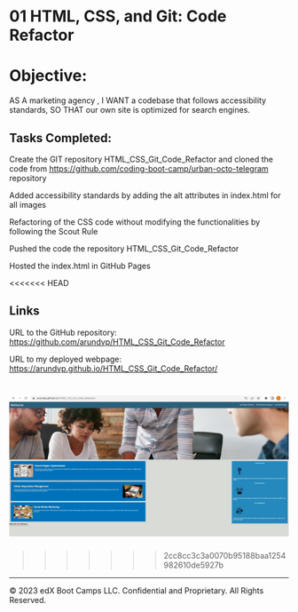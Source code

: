 # 01 HTML, CSS, and Git: Code Refactor

# Objective:

AS A marketing agency , I WANT a codebase that follows accessibility standards, SO THAT our own site is optimized for search engines.

## Tasks Completed:

Create the GIT repository HTML_CSS_Git_Code_Refactor and cloned the code from https://github.com/coding-boot-camp/urban-octo-telegram repository

Added accessibility standards by adding the alt attributes in index.html for all images

Refactoring of the CSS code without modifying the functionalities by following the Scout Rule 

Pushed the code the repository HTML_CSS_Git_Code_Refactor

Hosted the index.html in GitHub Pages

<<<<<<< HEAD
## Links 

URL to the GitHub repository: https://github.com/arundvp/HTML_CSS_Git_Code_Refactor

URL to my deployed webpage: https://arundvp.github.io/HTML_CSS_Git_Code_Refactor/

![Screenshot for the webpage](./assets/images/arundvp-github-page1.jpg)
=======
>>>>>>> 2cc8cc3c3a0070b95188baa1254982610de5927b
-----
© 2023 edX Boot Camps LLC. Confidential and Proprietary. All Rights Reserved.
